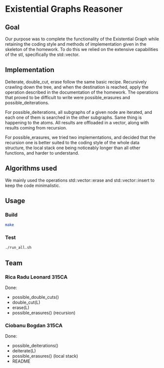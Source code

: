 # Existential Graphs Reasoner

## Goal
Our purpose was to complete the functionality of the Existential Graph
while retaining the coding style and methods of implementation
given in the skeleton of the homework. To do this we relied
on the extensive capabilities of the stl, specifically the
std::vector.

## Implementation
Deiterate, double_cut, erase follow the same basic recipe. Recursively
crawling down the tree, and when the destination is reached, 
apply the operation described in the documentation of the homework.
The operations that proved to be difficult to write were possible_erasures
and possible_deiterations.

For possible_deiterations, all subgraphs of a given node are iterated,
and each one of them is searched in the other subgraphs. Same thing
is happening to the atoms. All results are offloaded in a vector,
along with results coming from recursion.

For possible_erasures, we tried two implementations, and decided that
the recursion one is better suited to the coding style of the whole
data structure, the local stack one being noticeably longer than
all other functions, and harder to understand.

## Algorithms used
We mainly used the operations std::vector::erase and std::vector::insert to
keep the code minimalistic.

## Usage
### Build
```bash
make
```

### Test
```bash
./run_all.sh
```

## Team
### Rica Radu Leonard 315CA
Done:
* possible_double_cuts()
* double_cut(L)
* erase(L)
* possible_erasures() (recursion)

### Ciobanu Bogdan 315CA
Done:
* possible_deiterations()
* deiterate(L)
* possible_erasures() (local stack)
* README


